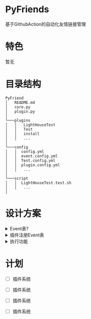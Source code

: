 # PyFriends
基于GithubAction的自动化友情链接管理
# 特色
暂无
# 目录结构
```
PyFriend
│   README.md
│   core.py  
│   plugin.py  
│
└───plugins
│   │   LightHouseTest
│   │   Test
│   │   install
│   │   ...
│   
└───config
│   │  config.yml
│   │  event.config.yml
│   │  Test.config.yml
│   │  plugin.config.yml
│   │   ...
│
└───script
│   │  LightHouseTest.test.sh
│   │   ...
│
```
# 设计方案
<details><summary>Event表?</summary><br>
event注册表是插件需要工作所必须的,是记录插件何时被调用与如何工作的文件
/config/plugin.config.yml 就是event表的储存文件
</details>
<details><summary>插件注册Event表</summary><br>
修改 plugin.config.yml 将会自动启动 Action 刷新event注册表.
</details>
<details><summary>执行功能</summary><br>
Github修改监听文件和github事件调用Action,Action启动时加载Plugin,并通过 plugin.config.yml 配置获取插件已经注册的event.
通过已经约定的插件event注册表,调用插件处理
</details>

# 计划
- [ ] 插件系统

- [ ] 插件系统

- [ ] 插件系统

- [ ] 插件系统
